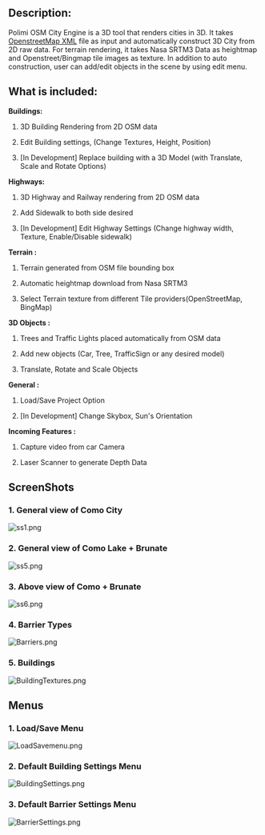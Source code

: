 ## Description: ##

Polimi OSM City Engine is a 3D tool that renders cities in 3D. It takes [OpenstreetMap XML](http://wiki.openstreetmap.org/wiki/OSM_XML) file as input and automatically construct 3D City from 2D raw data. For terrain rendering, it takes Nasa SRTM3 Data as heightmap and Openstreet/Bingmap tile images as texture. In addition to auto construction, user can add/edit objects in the scene by using edit menu.

## What is included: ##

**Buildings:**

1. 3D Building Rendering from 2D OSM data

2.  Edit Building settings, (Change Textures, Height, Position)

3. [In Development] Replace building with a 3D Model (with Translate, Scale and Rotate Options)

**Highways:**

1. 3D Highway and Railway rendering from 2D OSM data

2. Add Sidewalk to both side desired

3. [In Development] Edit Highway Settings (Change highway width, Texture, Enable/Disable sidewalk)

**Terrain :**

1. Terrain generated from OSM file bounding box

2. Automatic heightmap download from Nasa SRTM3

3. Select Terrain texture from different Tile providers(OpenStreetMap, BingMap)

**3D Objects :**

1. Trees and Traffic Lights placed automatically from OSM data

2. Add new objects (Car, Tree, TrafficSign or any desired model)

3. Translate, Rotate and Scale Objects

**General :**

1. Load/Save Project Option

2. [In Development] Change Skybox, Sun's Orientation

**Incoming Features :**

1. Capture video from car Camera

2. Laser Scanner to generate Depth Data

## ScreenShots ##

### 1. General view of Como City ###
![ss1.png](https://bitbucket.org/repo/nrop7k/images/732983461-ss1.png)

### 2. General view of Como Lake + Brunate ###
![ss5.png](https://bitbucket.org/repo/nrop7k/images/3428954704-ss5.png)

### 3. Above view of Como + Brunate ###
![ss6.png](https://bitbucket.org/repo/nrop7k/images/2707091139-ss6.png)

### 4. Barrier Types ###
![Barriers.png](https://bitbucket.org/repo/nrop7k/images/3413647203-Barriers.png)

### 5. Buildings ###
![BuildingTextures.png](https://bitbucket.org/repo/nrop7k/images/3162032511-BuildingTextures.png)

## Menus ##

### 1. Load/Save Menu ###
![LoadSavemenu.png](https://bitbucket.org/repo/nrop7k/images/1500989517-LoadSavemenu.png)

### 2. Default Building Settings Menu ###
![BuildingSettings.png](https://bitbucket.org/repo/nrop7k/images/366360303-BuildingSettings.png)

### 3. Default Barrier Settings Menu ###
![BarrierSettings.png](https://bitbucket.org/repo/nrop7k/images/2251909348-BarrierSettings.png)
